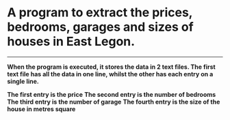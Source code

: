 # A program to extract the prices, bedrooms, garages and sizes of houses in East Legon.
---

**When the program is executed, it stores the data in 2 text files. The first text file has all the data in one line, whilst the other has each entry on a single line.**


**The first entry is the price**
**The second entry is the number of bedrooms**
**The third entry is the number of garage**
**The fourth entry is the size of the house in metres square**